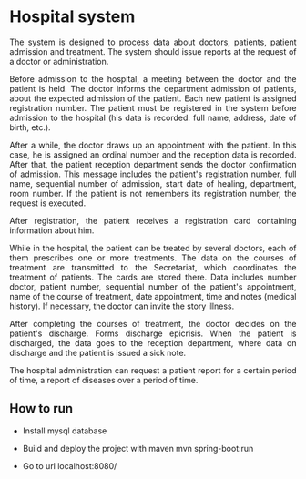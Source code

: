 # Hospital system
<div align="justify">
The system is designed to process data about doctors, patients, patient admission and treatment.
The system should issue reports at the request of a doctor or administration.

Before admission to the hospital, a meeting between the doctor and the patient is held. The doctor informs the department
admission of patients, about the expected admission of the patient. Each new patient is assigned registration number. The patient must be registered in the system before admission to the hospital
(his data is recorded: full name, address, date of birth, etc.).

After a while, the doctor draws up an appointment with the patient. In this case, he is assigned an ordinal
number and the reception data is recorded. After that, the patient reception department sends the doctor
confirmation of admission. This message includes the patient's registration number, full name,
sequential number of admission, start date of healing, department, room number. If the patient is not
remembers its registration number, the request is executed.

After registration, the patient receives a registration card containing information about him.

While in the hospital, the patient can be treated by several doctors, each of them prescribes
one or more treatments. The data on the courses of treatment are transmitted to the Secretariat, which
coordinates the treatment of patients. The cards are stored there. Data includes number
doctor, patient number, sequential number of the patient's appointment, name of the course of treatment, date
appointment, time and notes (medical history). If necessary, the doctor can invite the story
illness.

After completing the courses of treatment, the doctor decides on the patient's discharge. Forms discharge
epicrisis. When the patient is discharged, the data goes to the reception department, where data on
discharge and the patient is issued a sick note.

The hospital administration can request a patient report for a certain period of time, a report of diseases
over a period of time.
</div>

## How to run
* Install mysql database 

* Build and deploy the project with maven mvn spring-boot:run

* Go to url localhost:8080/